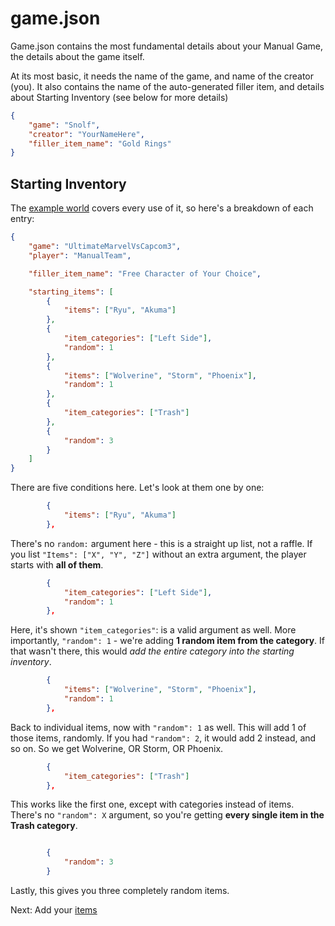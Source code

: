 # game.json

Game.json contains the most fundamental details about your Manual Game, the details about the game itself.

At its most basic, it needs the name of the game, and name of the creator (you).
It also contains the name of the auto-generated filler item, and details about Starting Inventory (see below for more details)

```json
{
    "game": "Snolf",
    "creator": "YourNameHere",
    "filler_item_name": "Gold Rings"
}
```

## Starting Inventory

The [example world](/src/data/) covers every use of it, so here's a breakdown of each entry:
```json
{
    "game": "UltimateMarvelVsCapcom3",
    "player": "ManualTeam",

    "filler_item_name": "Free Character of Your Choice",

    "starting_items": [
        {
            "items": ["Ryu", "Akuma"]
        },
        {
            "item_categories": ["Left Side"],
            "random": 1
        },
        {
            "items": ["Wolverine", "Storm", "Phoenix"],
            "random": 1
        },
        {
            "item_categories": ["Trash"]
        },
        {
            "random": 3
        }
    ]
}
```

There are five conditions here. Let's look at them one by one:
```json
        {
            "items": ["Ryu", "Akuma"]
        },
```
There's no `random:` argument here - this is a straight up list, not a raffle. If you list `"Items": ["X", "Y", "Z"]` without an extra argument, the player starts with __all of them__.

```json
        {
            "item_categories": ["Left Side"],
            "random": 1
        },
```
Here, it's shown `"item_categories"`: is a valid argument as well. More importantly, `"random": 1` - we're adding __1 random item from the category__. If that wasn't there, this would _add the entire category into the starting inventory_.

```json
        {
            "items": ["Wolverine", "Storm", "Phoenix"],
            "random": 1
        },
```
Back to individual items, now with `"random": 1` as well. This will add 1 of those items, randomly. If you had `"random": 2`, it would add 2 instead, and so on. So we get Wolverine, OR Storm, OR Phoenix.

```json
        {
            "item_categories": ["Trash"]
        },
```
This works like the first one, except with categories instead of items. There's no `"random": X` argument, so you're getting __every single item in the Trash category__.

```json

        {
            "random": 3
        }
```
Lastly, this gives you three completely random items.


Next: Add your [items](/docs/making/items.md)
